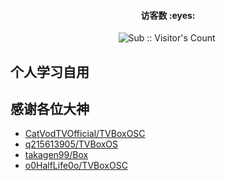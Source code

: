 <h4 align="center">访客数 :eyes:</h4>

<p align="center">
<img  src="https://profile-counter.glitch.me/wwz09_MaoTV_test/count.svg" alt="Sub :: Visitor's Count" />
 <img width=0 height=0 src="https://profile-counter.glitch.me/wwz09/count.svg" alt="wwz09:: Visitor's Count" />
</p>


## 个人学习自用

## 感谢各位大神

- [CatVodTVOfficial/TVBoxOSC](https://github.com/CatVodTVOfficial/TVBoxOSC)
- [q215613905/TVBoxOS](https://github.com/q215613905/TVBoxOS) 
- [takagen99/Box](https://github.com/takagen99/Box)
- [o0HalfLife0o/TVBoxOSC](https://github.com/o0HalfLife0o/TVBoxOSC)
